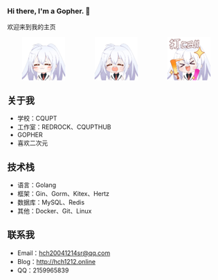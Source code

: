 ### Hi there, I'm a Gopher. 👋 

欢迎来到我的主页 

<div style="display: flex; justify-content: space-around;">
    <img src="./images/aila1.gif" width="100" margin-right: 20px>
    <img src="./images/aila2.gif" width="100" margin-right: 20px>
    <img src="./images/aila3.gif" width="100">
</div>

## 关于我
- 学校：CQUPT
- 工作室：REDROCK、CQUPTHUB
- GOPHER
- 喜欢二次元

## 技术栈
- 语言：Golang
- 框架：Gin、Gorm、Kitex、Hertz
- 数据库：MySQL、Redis
- 其他：Docker、Git、Linux

## 联系我
- Email：<hch20041214sr@qq.com>
- Blog：<http://hch1212.online>
- QQ：2159965839
